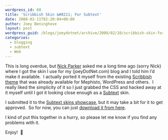 ```yaml
---
wordpress_id: 60
title: 'Scribbish Skin &#8211; For Subtext'
date: 2008-02-11T02:20:04+00:00
author: Joey Beninghove
layout: post
wordpress_guid: /blogs/joeydotnet/archive/2008/02/10/scribbish-skin-for-subtext.aspx
categories:
  - blogging
  - subtext
  - Web
---
```

This is long overdue, but [Nick Parker](http://developernotes.com/) asked me a long time ago (sorry Nick) where I got the skin I use for my (joeyDotNet.com) blog and I told him I&#8217;d make it available.&nbsp; I actually ported it myself from the existing [Scribbish theme](http://quotedprintable.com/pages/scribbish) that was already available for Mephisto, WordPress and others.&nbsp; I really liked the simplicity of it so I just grabbed the CSS and hacked away at it myself until I got it looking close enough as a [Subtext](http://subtextproject.com/) skin.

I submitted it to the [Subtext skins showcase](http://subtextskins.com/), but it may take a bit for it to get approved.&nbsp; So for now, you can just [download it from here](http://joeydotnet.com/blogattachments/scribbish.zip).

I kind of put this together in a hurry, so please let me know if you find any problems with it.

Enjoy!&nbsp; 🙂